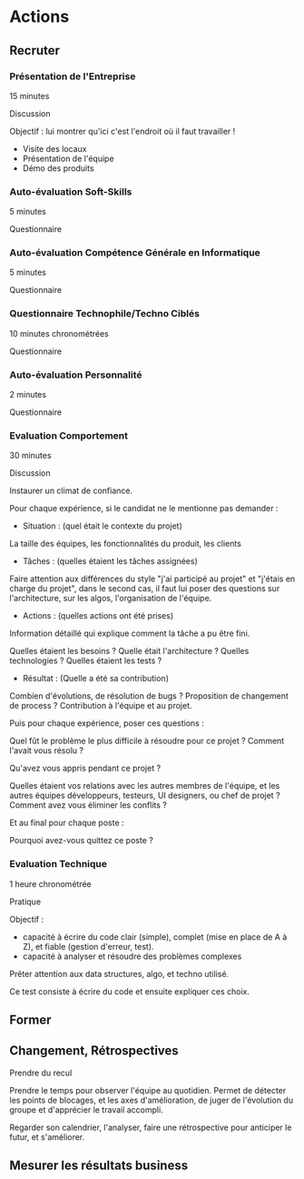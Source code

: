 # Actions


## Recruter


### Présentation de l'Entreprise

15 minutes 

Discussion

Objectif : lui montrer qu'ici c'est l'endroit où il faut travailler !

* Visite des locaux
* Présentation de l'équipe
* Démo des produits

###  Auto-évaluation Soft-Skills

5 minutes

Questionnaire


### Auto-évaluation Compétence Générale en Informatique

5 minutes 

Questionnaire

### Questionnaire Technophile/Techno Ciblés

10 minutes chronométrées 

Questionnaire

### Auto-évaluation Personnalité

2 minutes 

Questionnaire

### Evaluation Comportement

30 minutes

Discussion

Instaurer un climat de confiance.

Pour chaque expérience, si le candidat ne le mentionne pas demander : 

* Situation : (quel était le contexte du projet)

La taille des équipes, les fonctionnalités du produit, les clients

* Tâches : (quelles étaient les tâches assignées)

Faire attention aux différences du style "j'ai participé au projet" et "j'étais en charge du projet", dans le second cas, il faut lui poser des questions sur l'architecture, sur les algos, l'organisation de l'équipe.

* Actions : (quelles actions ont été prises)

Information détaillé qui explique comment la tâche a pu être fini.

Quelles étaient les besoins ? Quelle était l'architecture ? Quelles technologies ? Quelles étaient les tests ?

* Résultat : (Quelle a été sa contribution)

Combien d'évolutions, de résolution de bugs ? Proposition de changement de process ? Contribution à l'équipe et au projet.

Puis pour chaque expérience, poser ces questions : 

Quel fût le problème le plus difficile à résoudre pour ce projet ? Comment l'avait vous résolu ?

Qu'avez vous appris pendant ce projet ?

Quelles étaient vos relations avec les autres membres de l'équipe, et les autres équipes développeurs, testeurs, UI designers, ou chef de projet ? Comment avez vous éliminer les conflits ?

Et au final pour chaque poste : 

Pourquoi avez-vous quittez ce poste ?

### Evaluation Technique

1 heure chronométrée 

Pratique

Objectif :
 - capacité à écrire du code clair (simple), complet (mise en place de A à Z), et fiable (gestion d'erreur, test).
 - capacité à analyser et résoudre des problèmes complexes

Prêter attention aux data structures, algo, et techno utilisé.

Ce test consiste à écrire du code et ensuite expliquer ces choix.


## Former

## Changement, Rétrospectives

Prendre du recul

Prendre le temps pour observer l'équipe au quotidien. Permet de détecter les points de blocages, et les axes d'amélioration, de juger de l'évolution du groupe et d'apprécier le travail accompli.

Regarder son calendrier, l'analyser, faire une rétrospective pour anticiper le futur, et s'améliorer.

## Mesurer les résultats business
